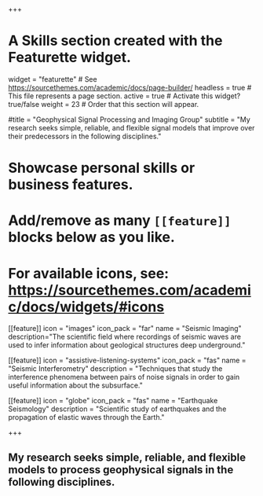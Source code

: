 +++
# A Skills section created with the Featurette widget.
widget = "featurette"  # See https://sourcethemes.com/academic/docs/page-builder/
headless = true  # This file represents a page section.
active = true  # Activate this widget? true/false
weight = 23 # Order that this section will appear.

#title = "Geophysical Signal Processing and Imaging Group"
subtitle = "My research seeks simple, reliable, and flexible signal models that improve over their predecessors in the following disciplines."

# Showcase personal skills or business features.
# 
# Add/remove as many `[[feature]]` blocks below as you like.
# 
# For available icons, see: https://sourcethemes.com/academic/docs/widgets/#icons

 
[[feature]]
  icon = "images"
  icon_pack = "far"
  name = "Seismic Imaging"
  description="The scientific field where recordings of seismic waves are used to infer information about geological structures deep underground."
  
[[feature]]
  icon = "assistive-listening-systems"
  icon_pack = "fas"
  name = "Seismic Interferometry"
  description = "Techniques that study the interference phenomena between pairs of noise signals in order to gain useful information about the subsurface."

[[feature]]
  icon = "globe"
  icon_pack = "fas"
  name = "Earthquake Seismology"
  description = "Scientific study of earthquakes and the propagation of elastic waves through the Earth."
 

+++
## My research seeks simple, reliable, and flexible models to process geophysical signals in the following disciplines.

<!-- Funding Sources: Oil & Gas Industry; Urban Planning and Civil Engineering; Ground Water; Mineral Exploration; Applications to Medical Imaging. -->


